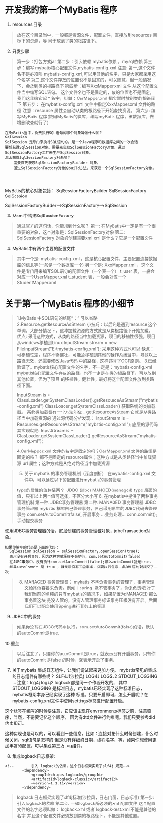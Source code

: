 # 开发我的第一个MyBatis 程序

1. resources 目录
> 放在这个目录当中，一般都是资源文件，配置文件，直接放到resources 目标下的资源，等
> 同于放到了类的根路径下。
>
2. 开发步骤
> 第一步：打包方式jar
> 第二步：引入依赖
>   mybatis依赖 ，mysql依赖
> 第三步：编写 mybatis核心配置文件,mybatis-config.xml
>   注意: 
>           第一,这个文件名不是必须叫 mybatis-config.xml,可以用其他的名字，只是大家都采用这个名字
>           第二,这个文件存放的位置也不是固定的，可以随意，但一般情况下，会放到类的根路径下
>第四步：编写XxxMapper.xml 文件
> 从这个配置文件当中编写SQL语句。
> 这个文件名也不是固定的，放的位置也不是固定，我们这里给它起个名字，叫做：CarMapper.xml
> 把它暂时放到类的根路径下
> 第五步： 在mybatis-config.xml 文件中指定XxxMapper.xml 文件的路径
> <mapper resource="CarMapper.xml">
> 注意：resource 属性会自动从类的根路径下开始查找资源。
> 第六步: 编写MyBatis 程序(使用MyBatis的类库，编写myBatis 程序，该数据库，做增删改查就行了)
```text
在MyBatis当中，负责执行SQL语句的哪个对象叫做什么呢？
SqlSession 
SqlSession 是专门来执行SQL语句的，是一个Java程序和数据库之间的一次会话
要想获得SqlSession对象，需要先获取SqlSessionFactory对象，通过SqlSessionFactory工厂来生产SqlSession对象。
怎么获取SqlSessionFactory对象呢？
    需要首先获取SqlSessionFactoryBuilder 对象。
    通过SqlSessionFactory对象的build方法，来获取一个SqlSessionFactory对象。
   
   
   
```

MyBatis的核心对象包括：
    SqlSessionFactoryBuilder
    SqlSessionFactory
    SqlSession

SqlSessionFactoryBuilder-->SqlSessionFactory-->SqlSession




3. 从xml中构建SqlSessionFactory
> 通过官方的这句话，你能想到什么呢？
>   第一: 在MyBatis中一定是有一个很重要的对象，这个对象是：SqlSessionFactory对象
>   第二: SqlSessionFactory 对象的创建需要xml
>  xml 是什么？它是一个配置文件
> 
4. MyBatis中有两个主要的配置文件
> 其中一个是: mybatis-config.xml ，这是核心配置文件，主要配置连接数据库的信息等(一般是一个数据库一个)
> 另一个是: XxxMapper.xml ，这个文件是专门用来编写SQL语句的配置文件（一个表一个）
>   t_user 表，一般会对应一个UserMapper.xml
>   t_student 表，一般会对应一个StudentMapper.xml



# 关于第一个MyBatis 程序的小细节
> 1.MyBatis 中SQL语句的结尾“；” 可以省略
> 2.Resource.getResourceAsStream
>   小技巧：以后凡是遇到resource 这个单词，大部分情况下，这种加载资源的方式就是从类根路径下开始加载。
>   优点: 采用这种方式，从类的路径当中加载资源，项目的移植性很强，项目从windows移植到Linux
> InputStream stream = new FileInputStream("E:\\mybatis-config.xml"); 采用这种方式也可以
> 缺点：可移植性差，程序不够健壮，可能会移植到其他的操作系统当中，导致以上路径无效，还需要修改Java代码
> 中的路径，这样违背了OCP原则。
> 3.已经验证了。mybatis核心配置文件的名字，不一定是：mybatis-config.xml 
>   mybatis核心配置文件存放的路径，也不一定是在类的根路径下，可以放到其他位置，但为了项目
> 的移植性，健壮性，最好将这个配置文件放到类路径下面。
> 
> InputStream is = ClassLoader.getSystemClassLoader().getResourceAsStream("mybatis-config.xml")
> ClassLoader.getSystemClassLoader() 获取系统的类加载器。
> 系统类加载器有一个方法叫做：getResourceAsSteam
> 它就是从类路径当中加载资源的
> 通过源代码分析发现：
>   InputStream is = Resources.getResourceAsStream("mybatis-config.xml");
>   底层的源代码其实现就是:
> InputStream is = ClasLoader.getSystemClassLoader().getResourceAsStream("mybatis-config.xml");
> 
> 
> 
> 4.CarMapper.xml 文件的名字是固定的吗？CarMapper.xml 文件的路径是固定的吗？
> 都不是固定的
> <mapper resource="CarMapper.xml"> resource属性；这种方式是从类路径当中加载资源
> <mapper url="file:///e:/CarMapper.xml"> url 属性；这种方式是从绝对路径当中加载资源

> 5. 关于 mybatis 的事务管理机制（深度剖析）
> 在mybatis-config.xml 文件中，可以通过以下的配置进行mybatis的事务管理
> <transactionManager type="JDBC">
> type的属性的值包括两个: 
> JDBC (jdbc)
> MANGED(managed)
> type 后面的值，只有以上两个值可选择，不区分大小写
> 6. 在mybatis中提供了两种事务管理机制
>第一种: JDBC事务管理器
> 第二种: MANAGED 事务管理器
> JDBC 事务管理器
> mybatis 框架自己管理事务，自己采用原生的JDBC代码去管理事务
> conn.setAutoCommit(false);开启事务
> ...业务处理...
> conn.commit(); 手动提交事务
使用JDBC事务管理器的话，底层创建的事务管理器对象，jdbcTransaction对象。
```text
如果你编写的代码是下面的代码：
  SqlSession sqlSession = sqlSessionFactory.openSession(true);
  表示没有开启事务，因为这种方式压根不会执行，com.setAutoCommit(false)
  在JDBC事务中，没有执行com.setAutoCommit(false);那么autoCommit就是true.
  如果autoCommit 是 true ，就表示没有开启事务，只要执行任意一条DML语句就提交了一次
```
> 8. MANAGED 事务管理器；
> mybatis 不再负责事务的管理了，事务管理交给其他容器来负责。例如：spring.
> 我不管事务了，你来负责吧
> 对于我们当前的单纯的只有mybatis的情况下，如果配置为:MANAGED 那么事务着这块
> 是没人管的，没有人管理事务标识事务压根没有开启。后面我们可以配合使用Spring进行事务上的管理

9. JDBC中的事务
> 如果你没有在JDBC代码中执行，com.setAutoCommit(false)的话，默认的autoCommit是true.
> 
>
10.重点
> 以后注意了，只要你的autoCommit是true，就表示没有开启事务，只有你
> 的autoCommit 是false 的时候，就表示开启了事务。

7. 关于mybatis 集成日志组件，让我们调试起来更加方便。
mybatis常见的集成的日志组件有哪些呢？
SLF4J(沙拉风)
LOG4J
LOG$J2
STDOUT_LOGGING
...
注意：log4j log4j2 logback都是同一个作者开发的。
其中STDOUT_LOGGING 是标准日志，mybatis已经实现了这种标准日志，mybatis框架本身已经实现了这种
标准。只要开启即可，怎么开启呢？在mybatis-config.xml文件中使用settings标签进行配置开启。
<settings>
    <setting name="logImpl" value="STDOUT_LOGGING"/>
<settings>
这个标签在编写的时候要注意，它应该由现在environments标签之前，注意顺序，当然，不需要记忆这个顺序。
因为有dtd文件进行约束呢。我们只要参考did约束即可。


这种实现也是可以的，可以看到一些信息，比如：连接对象什么时候创建，什么时候关闭，sql语句是怎样的
但是没有详细的日期，线程名字，等，如果你想使用更加丰富的配置，可以集成第三方Log组件。

8. 集成logback日志框架:
```text
<!--        引入 logback的依赖，这个日志框架实现了slf4j 规范-->
        <dependency>
            <groupId>ch.qos.logback</groupId>
            <artifactId>logback-classic</artifactId>
            <version>1.2.11</version>
        </dependency>
```
> logback 日志框架实现了slf4j标准(沙拉风，日志门面，日志标准)
> 第一步: 引入logback的依赖
> 第二步: 一如logback所必须的xml 配置文件
>   这个配置文件的名字必须叫做： logback.xml 或者 logback-test.xml 不能是其他的名字
> 并且这个配置文件必须放到类的根路径下，不能是其他位置。

